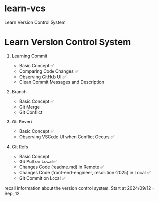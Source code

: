 # learn-vcs
Learn Version Control System

# Learn Version Control System

1. Learning Commit
   - Basic Concept ✅
   - Comparing Code Changes ✅
   - Observing GitHub UI ✅
   - Clean Commit Messages and Description

2. Branch
   - Basic Concept ✅
   - Git Merge
   - Git Conflict

3. Git Revert
   - Basic Concept ✅
   - Observing VSCode UI when Conflict Occurs ✅

4. Git Refs
   - Basic Concept
   - Git Pull on Local ✅
   - Changes Code (readme.md) in Remote ✅
   - Changes Code (front-end-engineer, resolution-2025) in Local ✅
   - Git Commit on Local ✅
 
recall information about the version control system.
Start at 2024/09/12 - Sep, 12
